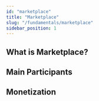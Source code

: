 ```yaml
---
id: "marketplace"
title: "Marketplace"
slug: "/fundamentals/marketplace"
sidebar_position: 1
---
```


## What is Marketplace?


## Main Participants


## Monetization